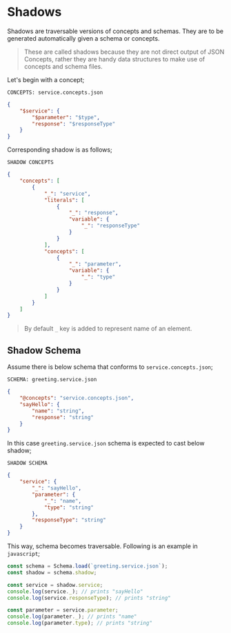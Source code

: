# Shadows

Shadows are traversable versions of concepts and schemas. They are to be
generated automatically given a schema or concepts.

> These are called shadows because they are not direct output of JSON Concepts,
> rather they are handy data structures to make use of concepts and schema files.

Let's begin with a concept;

`CONCEPTS: service.concepts.json`

```json
{
    "$service": {
        "$parameter": "$type",
        "response": "$responseType"
    }
}
```

Corresponding shadow is as follows;

`SHADOW CONCEPTS`

```json
{
    "concepts": [
        {
            "_": "service",
            "literals": [
                {
                    "_": "response",
                    "variable": {
                        "_": "responseType"
                    }
                }
            ],
            "concepts": [
                { 
                    "_": "parameter",
                    "variable": {
                        "_": "type"
                    }
                }
            ]
        }
    ]
}
```

> By default `_` key is added to represent name of an element.

## Shadow Schema

Assume there is below schema that conforms to `service.concepts.json`;

`SCHEMA: greeting.service.json`

```json
{
    "@concepts": "service.concepts.json",
    "sayHello": {
        "name": "string",
        "response": "string"
    }
}
```

In this case `greeting.service.json` schema is expected to cast below shadow;

`SHADOW SCHEMA`

```json
{
    "service": {
        "_": "sayHello",
        "parameter": {
            "_": "name",
            "type": "string"
        },
        "responseType": "string"
    }
}
```

This way, schema becomes traversable. Following is an example in `javascript`;

```javascript
const schema = Schema.load(`greeting.service.json`);
const shadow = schema.shadow;

const service = shadow.service;
console.log(service._); // prints "sayHello"
console.log(service.responseType); // prints "string"

const parameter = service.parameter;
console.log(parameter._); // prints "name"
console.log(parameter.type); // prints "string"
```
